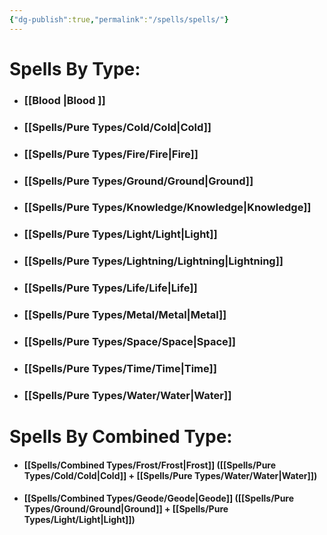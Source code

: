 ```yaml
---
{"dg-publish":true,"permalink":"/spells/spells/"}
---
```


# Spells By Type:
- ### [[Blood \|Blood ]]
- ### [[Spells/Pure Types/Cold/Cold\|Cold]]
- ### [[Spells/Pure Types/Fire/Fire\|Fire]]
- ### [[Spells/Pure Types/Ground/Ground\|Ground]]
- ### [[Spells/Pure Types/Knowledge/Knowledge\|Knowledge]]
- ### [[Spells/Pure Types/Light/Light\|Light]]
- ### [[Spells/Pure Types/Lightning/Lightning\|Lightning]]
- ### [[Spells/Pure Types/Life/Life\|Life]]
- ### [[Spells/Pure Types/Metal/Metal\|Metal]]
- ### [[Spells/Pure Types/Space/Space\|Space]]
- ### [[Spells/Pure Types/Time/Time\|Time]]
- ### [[Spells/Pure Types/Water/Water\|Water]]

# Spells By Combined Type:
- #### [[Spells/Combined Types/Frost/Frost\|Frost]] ([[Spells/Pure Types/Cold/Cold\|Cold]] + [[Spells/Pure Types/Water/Water\|Water]])
- #### [[Spells/Combined Types/Geode/Geode\|Geode]] ([[Spells/Pure Types/Ground/Ground\|Ground]] + [[Spells/Pure Types/Light/Light\|Light]])
